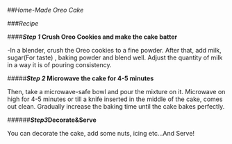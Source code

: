 ##*Home-Made Oreo Cake*

###*Recipe*

####***Step 1* Crush Oreo Cookies and make the cake batter**

-In a blender, crush the Oreo cookies to a fine powder. After that, add milk, sugar(For taste) , baking powder and blend well. Adjust the quantity of milk in a way it is of pouring consistency.

#####***Step 2* Microwave the cake for 4-5 minutes**

Then, take a microwave-safe bowl and pour the mixture on it. Microwave on high for 4-5 minutes or till a knife inserted in the middle of the cake, comes out clean. Gradually increase the baking time until the cake bakes perfectly.

######***Step3*Decorate&Serve**

You can decorate the cake, add some nuts, icing etc...And Serve!